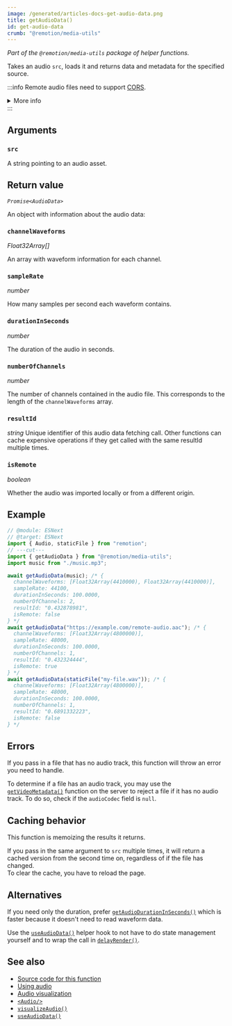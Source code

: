 ```yaml
---
image: /generated/articles-docs-get-audio-data.png
title: getAudioData()
id: get-audio-data
crumb: "@remotion/media-utils"
---
```


_Part of the `@remotion/media-utils` package of helper functions._

Takes an audio `src`, loads it and returns data and metadata for the specified source.

:::info
Remote audio files need to support [CORS](https://developer.mozilla.org/en-US/docs/Web/HTTP/CORS).

<details>
<summary>More info</summary>
<ul>
<li>
Remotion's origin is usually <code>http://localhost:3000</code>, but it may be different if rendering on Lambda or the port is busy.
</li>
<li>
You can use <a href="/docs/get-audio-duration-in-seconds"><code>getAudioDurationInSeconds()</code></a> without the audio needing CORS.
</li>
<li>
You can <a href="/docs/chromium-flags#--disable-web-security">disable CORS</a> during renders.
</li>
</ul>
</details>
:::

## Arguments

### `src`

A string pointing to an audio asset.

## Return value

_`Promise<AudioData>`_

An object with information about the audio data:

### `channelWaveforms`

_Float32Array[]_

An array with waveform information for each channel.

### `sampleRate`

_number_

How many samples per second each waveform contains.

### `durationInSeconds`

_number_

The duration of the audio in seconds.

### `numberOfChannels`

_number_

The number of channels contained in the audio file. This corresponds to the length of the `channelWaveforms` array.

### `resultId`

_string_ Unique identifier of this audio data fetching call. Other functions can cache expensive operations if they get called with the same resultId multiple times.

### `isRemote`

_boolean_

Whether the audio was imported locally or from a different origin.

## Example

```ts twoslash
// @module: ESNext
// @target: ESNext
import { Audio, staticFile } from "remotion";
// ---cut---
import { getAudioData } from "@remotion/media-utils";
import music from "./music.mp3";

await getAudioData(music); /* {
  channelWaveforms: [Float32Array(4410000), Float32Array(4410000)],
  sampleRate: 44100,
  durationInSeconds: 100.0000,
  numberOfChannels: 2,
  resultId: "0.432878981",
  isRemote: false
} */
await getAudioData("https://example.com/remote-audio.aac"); /* {
  channelWaveforms: [Float32Array(4800000)],
  sampleRate: 48000,
  durationInSeconds: 100.0000,
  numberOfChannels: 1,
  resultId: "0.432324444",
  isRemote: true
} */
await getAudioData(staticFile("my-file.wav")); /* {
  channelWaveforms: [Float32Array(4800000)],
  sampleRate: 48000,
  durationInSeconds: 100.0000,
  numberOfChannels: 1,
  resultId: "0.6891332223",
  isRemote: false
} */
```

## Errors

If you pass in a file that has no audio track, this function will throw an error you need to handle.

To determine if a file has an audio track, you may use the [`getVideoMetadata()`](/docs/renderer/get-video-metadata#audiocodec) function on the server to reject a file if it has no audio track. To do so, check if the `audioCodec` field is `null`.

## Caching behavior

This function is memoizing the results it returns.

If you pass in the same argument to `src` multiple times, it will return a cached version from the second time on, regardless of if the file has changed.  
To clear the cache, you have to reload the page.

## Alternatives

If you need only the duration, prefer [`getAudioDurationInSeconds()`](/docs/get-audio-duration-in-seconds) which is faster because it doesn't need to read waveform data.

Use the [`useAudioData()`](/docs/use-audio-data) helper hook to not have to do state management yourself and to wrap the call in [`delayRender()`](/docs/delay-render).

## See also

- [Source code for this function](https://github.com/remotion-dev/remotion/blob/main/packages/media-utils/src/get-audio-data.ts)
- [Using audio](/docs/using-audio)
- [Audio visualization](/docs/audio-visualization)
- [`<Audio/>`](/docs/audio)
- [`visualizeAudio()`](/docs/visualize-audio)
- [`useAudioData()`](/docs/use-audio-data)
